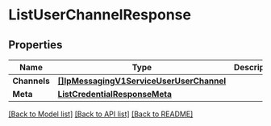 # ListUserChannelResponse

## Properties

Name | Type | Description | Notes
------------ | ------------- | ------------- | -------------
**Channels** | [**[]IpMessagingV1ServiceUserUserChannel**](ip_messaging.v1.service.user.user_channel.md) |  |[optional] 
**Meta** | [**ListCredentialResponseMeta**](ListCredentialResponse_meta.md) |  |[optional] 

[[Back to Model list]](../README.md#documentation-for-models) [[Back to API list]](../README.md#documentation-for-api-endpoints) [[Back to README]](../README.md)


